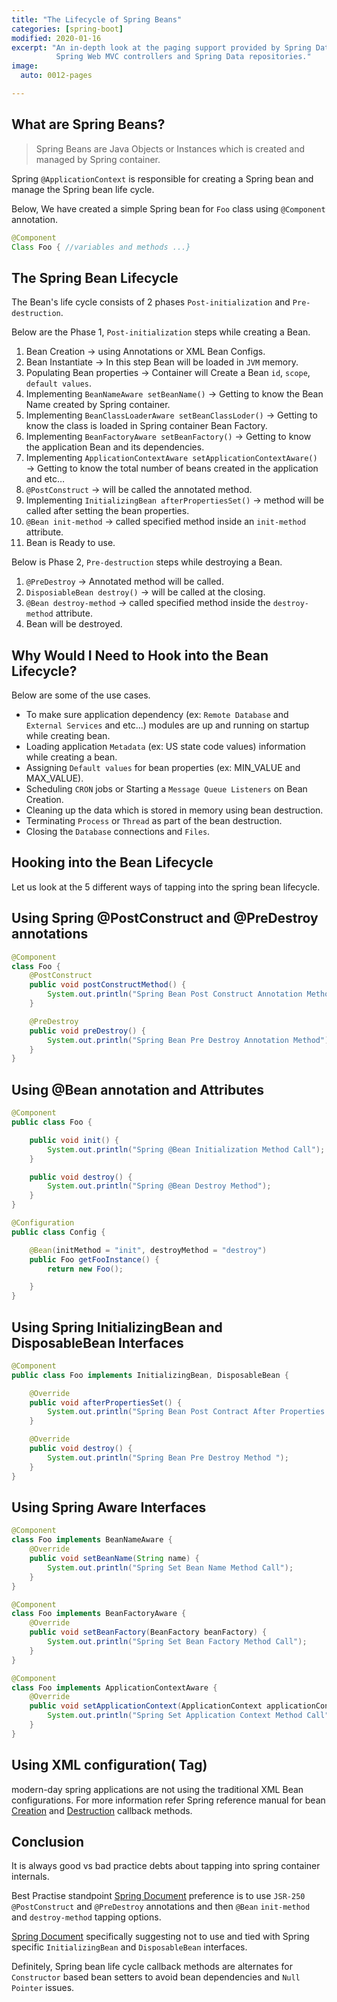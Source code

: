 ```yaml
---
title: "The Lifecycle of Spring Beans"
categories: [spring-boot]
modified: 2020-01-16
excerpt: "An in-depth look at the paging support provided by Spring Data for querying
          Spring Web MVC controllers and Spring Data repositories."
image:
  auto: 0012-pages

---
```


## What are Spring Beans?
 > Spring Beans are Java Objects or Instances which is created and managed by Spring container.

Spring `@ApplicationContext` is responsible for creating a Spring bean and manage the 
Spring bean life cycle.

Below, We have created a simple Spring bean for `Foo` class using `@Component` annotation.

```java
@Component
Class Foo { //variables and methods ...}
```
## The Spring Bean Lifecycle

The Bean's life cycle consists of 2 phases `Post-initialization` and `Pre-destruction`. 

Below are the Phase 1, `Post-initialization` steps while creating a Bean.
1. Bean Creation → using Annotations or XML Bean Configs.
2. Bean Instantiate → In this step Bean will be loaded in `JVM` memory.
3. Populating Bean properties →  Container will Create a Bean `id`, `scope`, `default values`.
4. Implementing `BeanNameAware setBeanName()` → Getting to know the Bean Name created by Spring container.
5. Implementing `BeanClassLoaderAware setBeanClassLoder()` → Getting to know the class is loaded in Spring container Bean Factory.
6. Implementing `BeanFactoryAware setBeanFactory()` → Getting to know the application Bean and its dependencies. 
7. Implementing `ApplicationContextAware setApplicationContextAware()` → Getting to know the total number of beans created in the application and etc…
8. `@PostConstruct` → will be called the annotated method.
9. Implementing `InitializingBean afterPropertiesSet()` → method will be called after setting the bean properties.
10. `@Bean init-method` → called specified method inside an `init-method` attribute.
11. Bean is Ready to use.

Below is Phase 2, `Pre-destruction` steps while destroying a Bean.

1. `@PreDestroy` → Annotated method will be called.
2. `DisposiableBean destroy()` → will be called at the closing.
3. `@Bean destroy-method` → called specified method inside the `destroy-method` attribute.
4. Bean will be destroyed.

## Why Would I Need to Hook into the Bean Lifecycle?
  Below are some of the use cases.
  + To make sure application dependency (ex: `Remote Database` and `External Services` and etc...) modules are up and running on startup while creating bean.
  + Loading application `Metadata` (ex: US state code values) information while creating a bean.
  + Assigning `Default values` for bean properties (ex: MIN_VALUE and MAX_VALUE).
  + Scheduling `CRON` jobs or Starting a `Message Queue Listeners` on Bean Creation.
  + Cleaning up the data which is stored in memory using bean destruction.
  + Terminating `Process` or `Thread` as part of the bean destruction.
  + Closing the `Database` connections and `Files`.


## Hooking into the Bean Lifecycle
  Let us look at the 5 different ways of tapping into the spring bean lifecycle.
## Using Spring @PostConstruct and @PreDestroy annotations
```java
@Component
class Foo {
    @PostConstruct
    public void postConstructMethod() {
        System.out.println("Spring Bean Post Construct Annotation Method ");
    }

    @PreDestroy
    public void preDestroy() {
        System.out.println("Spring Bean Pre Destroy Annotation Method");
    }
}
```
## Using @Bean annotation and Attributes
```java
@Component
public class Foo {

    public void init() {
        System.out.println("Spring @Bean Initialization Method Call");
    }

    public void destroy() {
        System.out.println("Spring @Bean Destroy Method");
    }
}
```
```java
@Configuration
public class Config {

    @Bean(initMethod = "init", destroyMethod = "destroy")
    public Foo getFooInstance() {
        return new Foo();

    }
}
```

## Using Spring InitializingBean and DisposableBean Interfaces
```java
@Component
public class Foo implements InitializingBean, DisposableBean {

    @Override
    public void afterPropertiesSet() {
        System.out.println("Spring Bean Post Contract After Properties Set Method ");
    }

    @Override
    public void destroy() {
        System.out.println("Spring Bean Pre Destroy Method ");
    }
}


```
## Using Spring Aware Interfaces
```java
@Component
class Foo implements BeanNameAware {
    @Override
    public void setBeanName(String name) {
        System.out.println("Spring Set Bean Name Method Call");
    }
}
```
  
```java
@Component
class Foo implements BeanFactoryAware {
    @Override
    public void setBeanFactory(BeanFactory beanFactory) {
        System.out.println("Spring Set Bean Factory Method Call");
    }
}
```

```java
@Component
class Foo implements ApplicationContextAware {
    @Override
    public void setApplicationContext(ApplicationContext applicationContext) {
        System.out.println("Spring Set Application Context Method Call");
    }
}
```
 
## Using XML configuration(<Bean> Tag)
modern-day spring applications are not using the traditional XML Bean configurations. For more information refer Spring reference manual for bean [Creation](https://docs.spring.io/spring/docs/3.2.x/spring-framework-reference/html/beans.html#beans-factory-lifecycle-initializingbean) and [Destruction](https://docs.spring.io/spring/docs/3.2.x/spring-framework-reference/html/beans.html#beans-factory-lifecycle-disposablebean) callback methods.

## Conclusion
It is always good vs bad practice debts about tapping into spring container internals.

Best Practise standpoint  [Spring Document](https://docs.spring.io/spring/docs/3.2.x/spring-framework-reference/html/beans.html#beans-factory-lifecycle) preference is to use `JSR-250 @PostConstruct` and `@PreDestroy` annotations and then `@Bean` `init-method` and `destroy-method` tapping options.

[Spring Document](https://docs.spring.io/spring/docs/3.2.x/spring-framework-reference/html/beans.html#beans-factory-lifecycle) specifically suggesting not to use and tied with Spring specific `InitializingBean` and `DisposableBean` interfaces.

Definitely, Spring bean life cycle callback methods are alternates for `Constructor` based bean setters to avoid bean dependencies and `Null Pointer` issues.